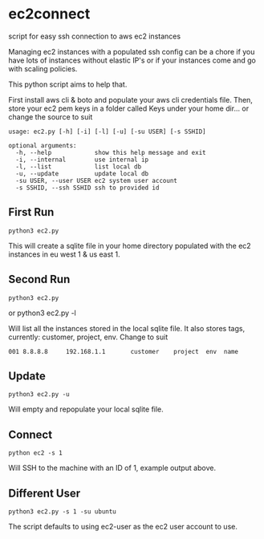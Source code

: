 # ec2connect
script for easy ssh connection to aws ec2 instances

Managing ec2 instances with a populated ssh config can be a chore if you have lots of instances without elastic IP's or if your instances come and go with scaling policies.

This python script aims to help that.

First install aws cli & boto and populate your aws cli credentials file.
Then, store your ec2 pem keys in a folder called Keys under your home dir... or change the source to suit

    usage: ec2.py [-h] [-i] [-l] [-u] [-su USER] [-s SSHID]

    optional arguments:
      -h, --help            show this help message and exit
      -i, --internal        use internal ip
      -l, --list            list local db
      -u, --update          update local db
      -su USER, --user USER ec2 system user account
      -s SSHID, --ssh SSHID ssh to provided id

## First Run
    python3 ec2.py

This will create a sqlite file in your home directory populated with the ec2 instances in eu west 1 & us east 1.

## Second Run
    python3 ec2.py
or
    python3 ec2.py -l

Will list all the instances stored in the local sqlite file. It also stores tags, currently: customer, project, env. Change to suit

    001 8.8.8.8     192.168.1.1       customer    project  env  name

## Update
    python3 ec2.py -u

Will empty and repopulate your local sqlite file.

## Connect
    python ec2 -s 1

Will SSH to the machine with an ID of 1, example output above.

## Different User
    python3 ec2.py -s 1 -su ubuntu

The script defaults to using ec2-user as the ec2 user account to use.
